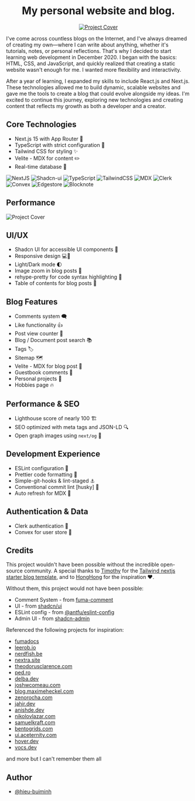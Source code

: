 <div align="center">
  <h1>My personal website and blog.</h1>

  <a target="_blank" href="[https://honghong.me](https://hieu-buiminh.io.vn/)">
    <img alt="Project Cover" src="https://hieu-buiminh.io.vn/assets/images/content/post/project-blog/personal-website/cover.png">
  </a>
</div>

I've come across countless blogs on the Internet, and I've always dreamed of creating my own—where I can write about anything, whether it's tutorials, notes, or personal reflections. That's why I decided to start learning web development in December 2020. I began with the basics: HTML, CSS, and JavaScript, and quickly realized that creating a static website wasn't enough for me. I wanted more flexibility and interactivity.

After a year of learning, I expanded my skills to include React.js and Next.js. These technologies allowed me to build dynamic, scalable websites and gave me the tools to create a blog that could evolve alongside my ideas. I'm excited to continue this journey, exploring new technologies and creating content that reflects my growth as both a developer and a creator.

## Core Technologies

- Next.js 15 with App Router 🚦
- TypeScript with strict configuration 🚧
- Tailwind CSS for styling ✨
- Velite - MDX for content ✏️
- Real-time database 🔗

![NextJS](https://img.shields.io/badge/Next-black?style=for-the-badge&logo=next.js&logoColor=white)
![Shadcn-ui](https://img.shields.io/badge/shadcn/ui-000000.svg?style=for-the-badge&logo=shadcn/ui&logoColor=white)
![TypeScript](https://img.shields.io/badge/TypeScript-3178C6.svg?style=for-the-badge&logo=TypeScript&logoColor=white)
![TailwindCSS](https://img.shields.io/badge/Tailwind_CSS-38B2AC.svg?style=for-the-badge&logo=Tailwind-CSS&logoColor=white)
![MDX](https://img.shields.io/badge/Velite-black.svg?style=for-the-badge&logo=MDX&logoColor=d7a928&labelColor=000000)
![Clerk](https://img.shields.io/badge/Clerk-6C47FF.svg?style=for-the-badge&logo=Clerk&logoColor=white)
![Convex](https://img.shields.io/badge/Convex-ee342f.svg?style=for-the-badge&logo=Convex&logoColor=white)
![Edgestore](https://img.shields.io/badge/Edgestore-a57fff.svg?style=for-the-badge&logo=Edgestore&logoColor=white)
![Blocknote](https://img.shields.io/badge/Blocknote-ff8c00.svg?style=for-the-badge&logo=Blocknote&logoColor=white)

## Performance

<img alt="Project Cover" src="https://hieu-buiminh.io.vn/assets/images/content/post/project-blog/personal-website/hieu-buiminh.vercel.app-light-house.png">

## UI/UX

- Shadcn UI for accessible UI components 💋
- Responsive design 💻📲
- Light/Dark mode 🌓
- Image zoom in blog posts 📸
- rehype-pretty for code syntax highlighting 🔦
- Table of contents for blog posts 🧱

## Blog Features

- Comments system 🗨️
- Like functionality 👍
- Post view counter 🔢
- Blog / Document post search 📚
- Tags 🏷️
- Sitemap 🗺️
- Velite - MDX for blog post 📄
- Guestbook comments 💬
- Personal projects 🦾
- Hobbies page 🔥

## Performance & SEO

- Lighthouse score of nearly 100 🏗️
- SEO optimized with meta tags and JSON-LD 🔍
- Open graph images using `next/og` 📸

## Development Experience

- ESLint configuration 🔨
- Prettier code formatting 💄
- Simple-git-hooks & lint-staged ⚓
- Conventional commit lint [husky] 🐶
- Auto refresh for MDX 📄

## Authentication & Data

- Clerk authentication 🥸
- Convex for user store 💾

## Credits

This project wouldn't have been possible without the incredible open-source community. A special thanks to [Timothy](https://www.timlrx.com/) for the [Tailwind nextjs starter blog template](https://github.com/timlrx/tailwind-nextjs-starter-blog), and to [HongHong](https://honghong.me/) for the inspiration ❤️.

Without them, this project would not have been possible:

- Comment System - from [fuma-comment](https://github.com/fuma-nama/fuma-comment)
- UI - from [shadcn/ui](https://github.com/shadcn-ui/ui)
- ESLint config - from [@antfu/eslint-config](https://github.com/antfu/eslint-config)
- Admin UI - from [shadcn-admin](https://github.com/satnaing/shadcn-admin)

Referenced the following projects for inspiration:

- [fumadocs](https://fumadocs.vercel.app/)
- [leerob.io](https://leerob.io/)
- [nerdfish.be](https://www.nerdfish.be/)
- [nextra.site](https://nextra.site/)
- [theodorusclarence.com](https://theodorusclarence.com/)
- [ped.ro](https://ped.ro/)
- [delba.dev](https://delba.dev/)
- [joshwcomeau.com](https://www.joshwcomeau.com/)
- [blog.maximeheckel.com](https://blog.maximeheckel.com/)
- [zenorocha.com](https://zenorocha.com/)
- [jahir.dev](https://jahir.dev/)
- [anishde.dev](https://anishde.dev/)
- [nikolovlazar.com](https://nikolovlazar.com/)
- [samuelkraft.com](https://samuelkraft.com/)
- [bentogrids.com](https://bentogrids.com/)
- [ui.aceternity.com](https://ui.aceternity.com/)
- [hover.dev](https://www.hover.dev/)
- [vocs.dev](https://vocs.dev/)

and more but I can't remember them all

## Author

- [@hieu-buiminh](https://github.com/Hieu-BuiMinh)
